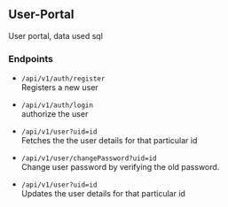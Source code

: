 ## User-Portal 

User portal, data used sql

### Endpoints

* ```/api/v1/auth/register```    
  Registers a new user

* ```/api/v1/auth/login```    
  authorize the user
  

* ```/api/v1/user?uid=id```   
  Fetches the the user details for that particular id

* ```/api/v1/user/changePassword?uid=id```   
  Change user password by verifying the old password.
  
* ```/api/v1/user?uid=id```    
  Updates the user details for that particular id
